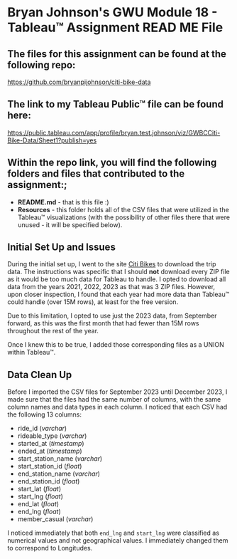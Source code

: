 # Bryan Johnson's GWU Module 18 - Tableau&trade; Assignment READ ME File

## The files for this assignment can be found at the following repo:
https://github.com/bryanpijohnson/citi-bike-data

## The link to my Tableau Public&trade; file can be found here:
https://public.tableau.com/app/profile/bryan.test.johnson/viz/GWBCCiti-Bike-Data/Sheet1?publish=yes

## Within the repo link, you will find the following folders and files that contributed to the assignment:;

- **README.md** - that is this file :)
- **Resources** - this folder holds all of the CSV files that were utilized in the Tableau&trade; visualizations (with the possibility of other files there that were unused - it will be specified below).

## Initial Set Up and Issues

During the initial set up, I went to the site [Citi Bikes](https://s3.amazonaws.com/tripdata/index.html) to download the trip data. The instructions was specific that I should **not** download every ZIP file as it would be too much data for Tableau to handle. I opted to download all data from the years 2021, 2022, 2023 as that was 3 ZIP files. However, upon closer inspection, I found that each year had more data than Tableau&trade; could handle (over 15M rows), at least for the free version.

Due to this limitation, I opted to use just the 2023 data, from September forward, as this was the first month that had fewer than 15M rows throughout the rest of the year.

Once I knew this to be true, I added those corresponding files as a UNION within Tableau&trade;.

## Data Clean Up

Before I imported the CSV files for September 2023 until December 2023, I made sure that the files had the same number of columns, with the same column names and data types in each column. I noticed that each CSV had the following 13 columns:

- ride_id (*varchar*)
- rideable_type (*varchar*)
- started_at (*timestamp*)
- ended_at (*timestamp*)
- start_station_name (*varchar*)
- start_station_id (*float*)
- end_station_name (*varchar*)
- end_station_id (*float*)
- start_lat (*float*)
- start_lng (*float*)
- end_lat (*float*)
- end_lng (*float*)
- member_casual (*varchar*)

I noticed immediately that both `end_lng` and `start_lng` were classified as numerical values and not geographical values. I immediately changed them to correspond to Longitudes.